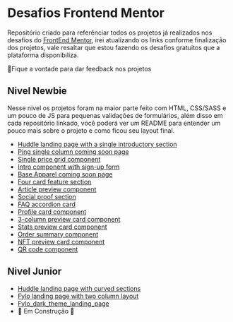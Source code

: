 # Desafios Frontend Mentor

Repositório criado para referênciar todos os projetos já realizados nos desafios do [FrontEnd Mentor](https://www.frontendmentor.io/challenges), irei atualizando os links conforme finalização dos projetos, vale resaltar que estou fazendo os desafios gratuitos que a plataforma disponibiliza.

📌Fique a vontade para dar feedback nos projetos

## Nivel Newbie
Nesse nivel os projetos foram na maior parte feito com HTML, CSS/SASS e um pouco de JS para pequenas validações de formulários, além disso em cada repositório linkado, você poderá ver um README para entender um pouco mais sobre o projeto e como ficou seu layout final.

- [Huddle landing page with a single introductory section](https://github.com/cloviswrodrigues/huddle_landing_page)
- [Ping single column coming soon page](https://github.com/cloviswrodrigues/ping_single_column_coming_soon_page_challenge_hub)
- [Single price grid component](https://github.com/cloviswrodrigues/single_price_grid_component_challenge_hub)
- [Intro component with sign-up form](https://github.com/cloviswrodrigues/intro_component_with_signup_form_master)
- [Base Apparel coming soon page](https://github.com/cloviswrodrigues/base_apparel_coming_soon_master)
- [Four card feature section](https://github.com/cloviswrodrigues/four_card_feature_section_master)
- [Article preview component](https://github.com/cloviswrodrigues/Article_Preview_Component)
- [Social proof section](https://github.com/cloviswrodrigues/social_proof_section)
- [FAQ accordion card](https://github.com/cloviswrodrigues/faq_accordion_card)
- [Profile card component](https://github.com/cloviswrodrigues/profile_card_component)
- [3-column preview card component](https://github.com/cloviswrodrigues/3_column_preview_card_component)
- [Stats preview card component](https://github.com/cloviswrodrigues/Stats_Preview_Card_Component)
- [Order summary component](https://github.com/cloviswrodrigues/Order_Summary_Component)
- [NFT preview card component](https://github.com/cloviswrodrigues/nft_preview_card_component)
- [QR code component](https://github.com/cloviswrodrigues/qr_code_component)

## Nivel Junior
- [Huddle landing page with curved sections](https://github.com/cloviswrodrigues/huddle_landing_page_with_curved_sections_challenge_hub)
- [Fylo landing page with two column layout](https://github.com/cloviswrodrigues/fylo_landing_page_with_two_column)
- [Fylo_dark_theme_landing_page](https://github.com/cloviswrodrigues/fylo_dark_theme_landing_page)
- 🚧 Em Construção 🚧

